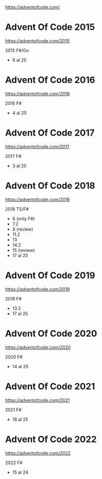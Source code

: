 https://adventofcode.com/

# Advent Of Code 2015

https://adventofcode.com/2015

2015 F#/Go
- 6 al 25

# Advent Of Code 2016

https://adventofcode.com/2016

2016 F#
- 4 al 25

# Advent Of Code 2017

https://adventofcode.com/2017

2017 F#
- 3 al 25

# Advent Of Code 2018

https://adventofcode.com/2018

2018 TS/F#
- 6 (only F#)
- 7.2
- 8 (review)
- 11.2
- 13
- 14.2
- 15 (review)
- 17 al 25


# Advent Of Code 2019

https://adventofcode.com/2019

2019 F#
- 13.2
- 17 al 25

# Advent Of Code 2020

https://adventofcode.com/2020

2020 F#
- 14 al 25

# Advent Of Code 2021

https://adventofcode.com/2021

2021 F#
- 18 al 25

# Advent Of Code 2022

https://adventofcode.com/2022

2022 F#
- 15 al 24
